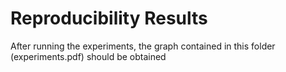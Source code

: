 # Reproducibility Results
After running the experiments, the graph contained in this folder (experiments.pdf) should be obtained
